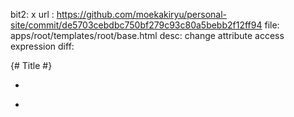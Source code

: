 bit2: x
url : https://github.com/moekakiryu/personal-site/commit/de5703cebdbc750bf279c93c80a5bebb2f12ff94
file: apps/root/templates/root/base.html
desc: change attribute access expression
diff: 

  {# Title #}
-  <title>{% block head.title %} {{ meta.current.display_name|default:"Page" }} {% endblock head.title %} | Raymond Lewandowski</title>
+  <title>{% block head.title %} {{ meta.current.name|default:"Page" }} {% endblock head.title %} | Raymond Lewandowski</title>
</head>